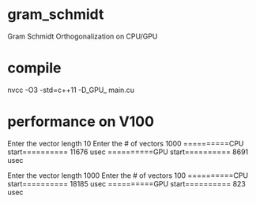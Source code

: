 # gram_schmidt
Gram Schmidt Orthogonalization on CPU/GPU

# compile
nvcc -O3 -std=c++11 -D_GPU_ main.cu

# performance on V100
Enter the vector length 10
Enter the # of vectors 1000
==========CPU start==========
11676 usec
==========GPU start==========
8691 usec

Enter the vector length 1000
Enter the # of vectors 100
==========CPU start==========
18185 usec
==========GPU start==========
823 usec
